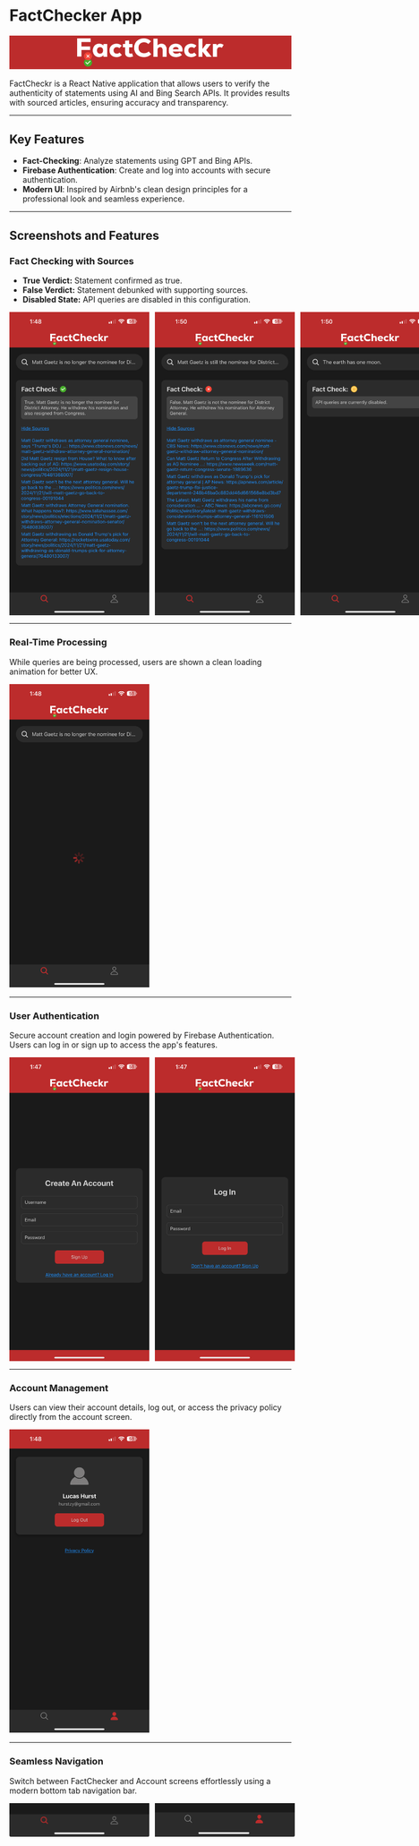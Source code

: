 # FactChecker App

<img src="./assets/banner.png" alt="FactChecker Banner" style="width: 100%; max-height: 200px; object-fit: cover;">

FactCheckr is a React Native application that allows users to verify the authenticity of statements using AI and Bing Search APIs. It provides results with sourced articles, ensuring accuracy and transparency.

---

## Key Features
- **Fact-Checking**: Analyze statements using GPT and Bing APIs.
- **Firebase Authentication**: Create and log into accounts with secure authentication.
- **Modern UI**: Inspired by Airbnb's clean design principles for a professional look and seamless experience.

---

## Screenshots and Features

### Fact Checking with Sources
- **True Verdict:** Statement confirmed as true.
- **False Verdict:** Statement debunked with supporting sources.
- **Disabled State:** API queries are disabled in this configuration.

<div style="display: flex; gap: 10px;">
  <img src="./assets/showcase/true-fact-check.PNG" alt="True Fact Check" width="250"/>
  <img src="./assets/showcase/false-fact-check.PNG" alt="False Fact Check" width="250"/>
  <img src="./assets/showcase/disabled.PNG" alt="Disabled Fact Check" width="250"/>
</div>

---

### Real-Time Processing
While queries are being processed, users are shown a clean loading animation for better UX.

<img src="./assets/showcase/factchecking.PNG" alt="Loading Animation" width="250"/>

---

### User Authentication
Secure account creation and login powered by Firebase Authentication. Users can log in or sign up to access the app's features.

<div style="display: flex; gap: 10px;">
  <img src="./assets/showcase/sign-up.PNG" alt="Sign Up Screen" width="250"/>
  <img src="./assets/showcase/log-in.PNG" alt="Log In Screen" width="250"/>
</div>

---

### Account Management
Users can view their account details, log out, or access the privacy policy directly from the account screen.

<img src="./assets/showcase/account.PNG" alt="Account Screen" width="250"/>

---

### Seamless Navigation
Switch between FactChecker and Account screens effortlessly using a modern bottom tab navigation bar.

<div style="display: flex; gap: 10px;">
  <img src="./assets/showcase/nav1.jpg" alt="Navigation Tab 1" width="250"/>
  <img src="./assets/showcase/nav2.jpg" alt="Navigation Tab 2" width="250"/>
</div>